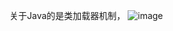 关于Java的是类加载器机制，
![image](https://user-images.githubusercontent.com/70200814/115098427-afcd2280-9f62-11eb-9ecf-a922641ef139.png)
